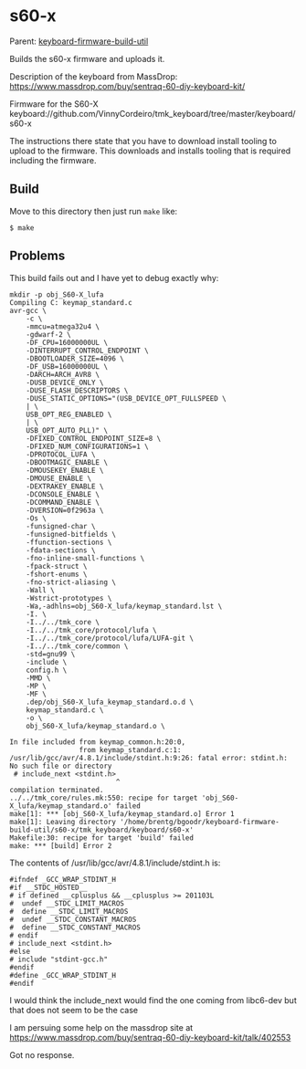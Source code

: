 s60-x
=====

Parent: [keyboard-firmware-build-util](../../README.md)

Builds the s60-x firmware and uploads it.

Description of the keyboard from MassDrop: https://www.massdrop.com/buy/sentraq-60-diy-keyboard-kit/

Firmware for the S60-X keyboard://github.com/VinnyCordeiro/tmk_keyboard/tree/master/keyboard/s60-x

The instructions there state that you have to download install tooling
to upload to the firmware. This downloads and installs tooling that is
required including the firmware.

## Build

Move to this directory then just run `make` like:

    $ make

## Problems

This build fails out and I have yet to debug exactly why:

    mkdir -p obj_S60-X_lufa
    Compiling C: keymap_standard.c
    avr-gcc \
        -c \
        -mmcu=atmega32u4 \
        -gdwarf-2 \
        -DF_CPU=16000000UL \
        -DINTERRUPT_CONTROL_ENDPOINT \
        -DBOOTLOADER_SIZE=4096 \
        -DF_USB=16000000UL \
        -DARCH=ARCH_AVR8 \
        -DUSB_DEVICE_ONLY \
        -DUSE_FLASH_DESCRIPTORS \
        -DUSE_STATIC_OPTIONS="(USB_DEVICE_OPT_FULLSPEED \
        | \
        USB_OPT_REG_ENABLED \
        | \
        USB_OPT_AUTO_PLL)" \
        -DFIXED_CONTROL_ENDPOINT_SIZE=8 \
        -DFIXED_NUM_CONFIGURATIONS=1 \
        -DPROTOCOL_LUFA \
        -DBOOTMAGIC_ENABLE \
        -DMOUSEKEY_ENABLE \
        -DMOUSE_ENABLE \
        -DEXTRAKEY_ENABLE \
        -DCONSOLE_ENABLE \
        -DCOMMAND_ENABLE \
        -DVERSION=0f2963a \
        -Os \
        -funsigned-char \
        -funsigned-bitfields \
        -ffunction-sections \
        -fdata-sections \
        -fno-inline-small-functions \
        -fpack-struct \
        -fshort-enums \
        -fno-strict-aliasing \
        -Wall \
        -Wstrict-prototypes \
        -Wa,-adhlns=obj_S60-X_lufa/keymap_standard.lst \
        -I. \
        -I../../tmk_core \
        -I../../tmk_core/protocol/lufa \
        -I../../tmk_core/protocol/lufa/LUFA-git \
        -I../../tmk_core/common \
        -std=gnu99 \
        -include \
        config.h \
        -MMD \
        -MP \
        -MF \
        .dep/obj_S60-X_lufa_keymap_standard.o.d \
        keymap_standard.c \
        -o \
        obj_S60-X_lufa/keymap_standard.o \
        
    In file included from keymap_common.h:20:0,
                     from keymap_standard.c:1:
    /usr/lib/gcc/avr/4.8.1/include/stdint.h:9:26: fatal error: stdint.h: No such file or directory
     # include_next <stdint.h>
                              ^
    compilation terminated.
    ../../tmk_core/rules.mk:550: recipe for target 'obj_S60-X_lufa/keymap_standard.o' failed
    make[1]: *** [obj_S60-X_lufa/keymap_standard.o] Error 1
    make[1]: Leaving directory '/home/brentg/bgoodr/keyboard-firmware-build-util/s60-x/tmk_keyboard/keyboard/s60-x'
    Makefile:30: recipe for target 'build' failed
    make: *** [build] Error 2

The contents of /usr/lib/gcc/avr/4.8.1/include/stdint.h is:

    #ifndef _GCC_WRAP_STDINT_H
    #if __STDC_HOSTED__
    # if defined __cplusplus && __cplusplus >= 201103L
    #  undef __STDC_LIMIT_MACROS
    #  define __STDC_LIMIT_MACROS
    #  undef __STDC_CONSTANT_MACROS
    #  define __STDC_CONSTANT_MACROS
    # endif
    # include_next <stdint.h>
    #else
    # include "stdint-gcc.h"
    #endif
    #define _GCC_WRAP_STDINT_H
    #endif


I would think the include_next would find the one coming from libc6-dev but that does not seem to be the case

I am persuing some help on the massdrop site at https://www.massdrop.com/buy/sentraq-60-diy-keyboard-kit/talk/402553

Got no response.
